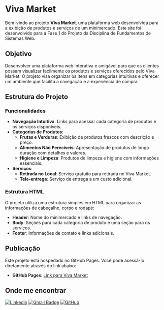 # Viva Market

Bem-vindo ao projeto **Viva Market**, uma plataforma web desenvolvida para a exibição de produtos e serviços de um minimercado. Este site foi desenvolvido para a Fase 1 do Projeto da Disciplina de Fundamentos de Sistemas Web.

## Objetivo

Desenvolver uma plataforma web interativa e amigável para que os clientes possam visualizar facilmente os produtos e serviços oferecidos pelo Viva Market. O projeto visa organizar os itens em categorias intuitivas e oferecer um ambiente que facilita a navegação e a experiência de compra.

## Estrutura do Projeto

### Funcionalidades

- **Navegação Intuitiva**: Links para acessar cada categoria de produtos e os serviços disponíveis.
- **Categorias de Produtos**:
  - **Frutas e Verduras**: Exibição de produtos frescos com descrição e preço.
  - **Alimentos Não Perecíveis**: Apresentação de produtos de longa duração com detalhes e valores.
  - **Higiene e Limpeza**: Produtos de limpeza e higiene com informações essenciais.
- **Serviços**:
  - **Retirada no Local**: Serviço gratuito para retirada no Viva Market.
  - **Tele-entrega**: Serviço de entrega a um custo adicional.

### Estrutura HTML

O projeto utiliza uma estrutura simples em HTML para organizar as informações de cabeçalho, corpo e rodapé:

- **Header**: Nome do minimercado e links de navegação.
- **Body**: Seções para cada categoria de produto e uma seção para os serviços.
- **Footer**: Informações de contato e links adicionais.

## Publicação

Este projeto está hospedado no GitHub Pages. Você pode acessá-lo diretamente através do link abaixo:

- **GitHub Pages**: [Link para Viva Market](https://seu-usuario.github.io/viva-market)

## Onde me encontrar

[![Linkedin](https://img.shields.io/badge/-Edson-blue?style=flat-square&logo=Linkedin&logoColor=white&link=www.linkedin.com/in/edson-oliveira-9a580a231)](www.linkedin.com/in/edson-oliveira-9a580a231)
[![Gmail Badge](https://img.shields.io/badge/-eedsoncarlos359@gmail.com-006bed?style=flat-square&logo=Gmail&logoColor=white&link=mailto:eedsoncarlos359@gmail.com)](mailto:eedsoncarlos359@gmail.com)
[![GitHub](https://img.shields.io/github/followers/EdsonOliveira18?label=follow&style=social)](https://github.com/EdsonOliveira18)
